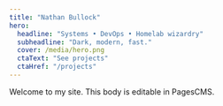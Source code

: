 ```yaml
---
title: "Nathan Bullock"
hero:
  headline: "Systems • DevOps • Homelab wizardry"
  subheadline: "Dark, modern, fast."
  cover: /media/hero.png
  ctaText: "See projects"
  ctaHref: "/projects"
---
```

Welcome to my site. This body is editable in PagesCMS.
